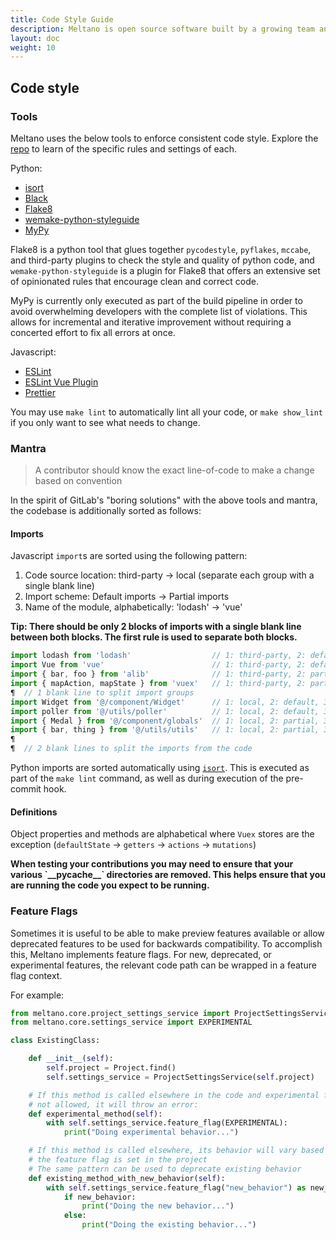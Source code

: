 ```yaml
---
title: Code Style Guide
description: Meltano is open source software built by a growing team and a community of contributors.
layout: doc
weight: 10
---
```


## Code style

### Tools

Meltano uses the below tools to enforce consistent code style. Explore the [repo](https://github.com/meltano/meltano) to learn of the specific rules and settings of each.

Python:
- [isort](https://pycqa.github.io/isort/)
- [Black](https://github.com/ambv/black)
- [Flake8](https://flake8.pycqa.org/en/latest/)
- [wemake-python-styleguide](https://wemake-python-stylegui.de/en/latest/)
- [MyPy](https://mypy.readthedocs.io/en/stable/)

Flake8 is a python tool that glues together `pycodestyle`, `pyflakes`, `mccabe`, and third-party plugins to check the style and quality of python code,
and `wemake-python-styleguide` is a plugin for Flake8 that offers an extensive set of opinionated rules that encourage clean and correct code.

MyPy is currently only executed as part of the build pipeline in order to avoid overwhelming developers with the complete list of violations. This allows for incremental and iterative improvement without requiring a concerted effort to fix all errors at once.

Javascript:
- [ESLint](https://eslint.org/docs/rules/)
- [ESLint Vue Plugin](https://github.com/vuejs/eslint-plugin-vue)
- [Prettier](https://prettier.io/)

You may use `make lint` to automatically lint all your code, or `make show_lint` if you only want to see what needs to change.

### Mantra

> A contributor should know the exact line-of-code to make a change based on convention

In the spirit of GitLab's "boring solutions" with the above tools and mantra, the codebase is additionally sorted as follows:

#### Imports

Javascript `import`s are sorted using the following pattern:

1. Code source location: third-party → local (separate each group with a single blank line)
1. Import scheme: Default imports → Partial imports
1. Name of the module, alphabetically: 'lodash' → 'vue'

<div class="notification is-warning">
  <p><strong>Tip: There should be only 2 blocks of imports with a single blank line between both blocks.
The first rule is used to separate both blocks.</strong></p>
</div>

```js
import lodash from 'lodash'                  // 1: third-party, 2: default, 3: [l]odash
import Vue from 'vue'                        // 1: third-party, 2: default, 3: [v]ue
import { bar, foo } from 'alib'              // 1: third-party, 2: partial, 3: [a]lib
import { mapAction, mapState } from 'vuex'   // 1: third-party, 2: partial, 3: [v]uex
¶  // 1 blank line to split import groups
import Widget from '@/component/Widget'      // 1: local, 2: default, 3: @/[c]omponent/Widget
import poller from '@/utils/poller'          // 1: local, 2: default, 3: @/[u]tils/poller
import { Medal } from '@/component/globals'  // 1: local, 2: partial, 3: @/[c]omponent/globals
import { bar, thing } from '@/utils/utils'   // 1: local, 2: partial, 3: @/[u]tils/utils
¶
¶  // 2 blank lines to split the imports from the code
```

Python imports are sorted automatically using [`isort`](https://pycqa.github.io/isort/). This is executed as part of the `make lint` command, as well as during execution of the pre-commit hook.

#### Definitions

Object properties and methods are alphabetical where `Vuex` stores are the exception (`defaultState` -> `getters` -> `actions` -> `mutations`)

<div class="notification is-danger">
  <p><strong>When testing your contributions you may need to ensure that your various `__pycache__` directories are removed. This helps ensure that you are running the code you expect to be running.</strong></p>
</div>

### Feature Flags

Sometimes it is useful to be able to make preview features available or allow deprecated features to be used for backwards compatibility.
To accomplish this, Meltano implements feature flags.
For new, deprecated, or experimental features, the relevant code path can be wrapped in a feature flag context.

For example:
```python
from meltano.core.project_settings_service import ProjectSettingsService
from meltano.core.settings_service import EXPERIMENTAL

class ExistingClass:

    def __init__(self):
        self.project = Project.find()
        self.settings_service = ProjectSettingsService(self.project)

    # If this method is called elsewhere in the code and experimental features are
    # not allowed, it will throw an error:
    def experimental_method(self):
        with self.settings_service.feature_flag(EXPERIMENTAL):
            print("Doing experimental behavior...")

    # If this method is called elsewhere, its behavior will vary based on whether
    # the feature flag is set in the project
    # The same pattern can be used to deprecate existing behavior
    def existing_method_with_new_behavior(self):
        with self.settings_service.feature_flag("new_behavior") as new_behavior:
            if new_behavior:
                print("Doing the new behavior...")
            else:
                print("Doing the existing behavior...")
```

